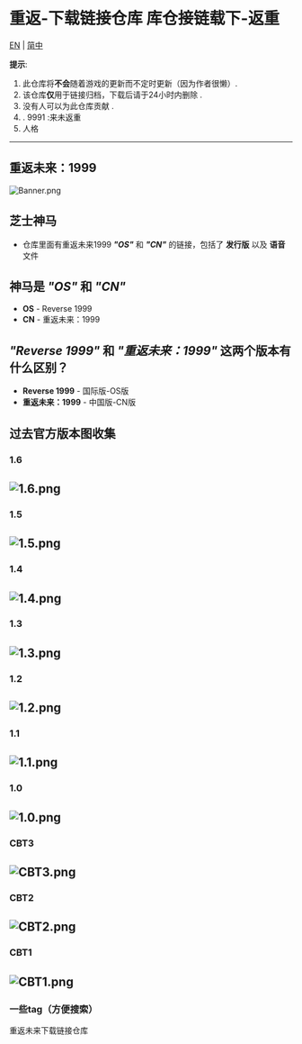 # 重返-下载链接仓库      库仓接链载下-返重 #
[EN](README.md) | [简中](README_zh-CN.md)

**提示**: 
1. 此仓库将**不会**随着游戏的更新而不定时更新（因为作者很懒）.
2. 该仓库**仅**用于链接归档，下载后请于24小时内删除 .
3. 没有人可以为此仓库贡献 .
4. . 9991 :来未返重
5. 人格

----
## 重返未来：1999
![Banner.png](https://raw.githubusercontent.com/ThirtySeven377/Reverse-Download-Library/main/.ignore/media/Banner.png)


## 芝士神马
* 仓库里面有重返未来1999 **_"OS"_** 和 **_"CN"_** 的链接，包括了 **发行版** 以及 **语音** 文件

## 神马是 _"OS"_ 和 _"CN"_
* **OS** - Reverse 1999
* **CN** - 重返未来：1999

## _"Reverse 1999"_ 和 _"重返未来：1999"_ 这两个版本有什么区别？
* **Reverse 1999** - 国际版-OS版
* **重返未来：1999** - 中国版-CN版

## 过去官方版本图收集
### 1.6
![1.6.png](https://raw.githubusercontent.com/ThirtySeven377/Reverse-Download-Library/main/.ignore/media/1.6.png)
---
### 1.5
![1.5.png](https://raw.githubusercontent.com/ThirtySeven377/Reverse-Download-Library/main/.ignore/media/1.5.png)
---
### 1.4
![1.4.png](https://raw.githubusercontent.com/ThirtySeven377/Reverse-Download-Library/main/.ignore/media/1.4.png)
---
### 1.3
![1.3.png](https://raw.githubusercontent.com/ThirtySeven377/Reverse-Download-Library/main/.ignore/media/1.3.png)
---
### 1.2
![1.2.png](https://raw.githubusercontent.com/ThirtySeven377/Reverse-Download-Library/main/.ignore/media/1.2.png)
---
### 1.1
![1.1.png](https://raw.githubusercontent.com/ThirtySeven377/Reverse-Download-Library/main/.ignore/media/1.1.png)
---
### 1.0
![1.0.png](https://raw.githubusercontent.com/ThirtySeven377/Reverse-Download-Library/main/.ignore/media/1.0.png)
---
### CBT3
![CBT3.png](https://raw.githubusercontent.com/ThirtySeven377/Reverse-Download-Library/main/.ignore/media/CBT3.png)
---
### CBT2
![CBT2.png](https://raw.githubusercontent.com/ThirtySeven377/Reverse-Download-Library/main/.ignore/media/CBT2.png)
---
### CBT1
![CBT1.png](https://raw.githubusercontent.com/ThirtySeven377/Reverse-Download-Library/main/.ignore/media/CBT1.png)
---






### 一些tag（方便搜索）
重返未来下载链接仓库  

